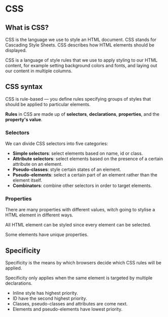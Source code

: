 # CSS

## What is CSS?

CSS is the language we use to style an HTML document.
CSS stands for Cascading Style Sheets.
CSS describes how HTML elements should be displayed.


CSS is a language of style rules that we use to apply styling to our HTML content, for example setting background colors and fonts, and laying out our content in multiple columns.

## CSS syntax

CSS is rule-based — you define rules specifying groups of styles that should be applied to particular elements.

**Rules** in CSS are made up of **selectors**, **declarations**, **properties**, and the **property's value**.

### Selectors

We can divide CSS selectors into five categories:

- **Simple selectors**: select elements based on name, id or class.
- **Attribute selectors**: select elements based on the presence of a certain attribute on an element.
- **Pseudo-classes**: style certain states of an element.
- **Pseudo-elements**: select a certain part of an element rather than the element itself.
- **Combinators**: combine other selectors in order to target elements.

### Properties

There are many properties with different values, witch going to stylise a HTML element in different ways.

All HTML element can be styled since every element can be selected. 

Some elements have unique properties.

## Specificity

Specificity is the means by which browsers decide which CSS rules will be applied.

Specificity only applies when the same element is targeted by multiple declarations.


- Inline style has highest priority. 
- ID have the second highest priority.
- Classes, pseudo-classes and attributes are come next.  
- Elements and pseudo-elements have lowest priority. 

